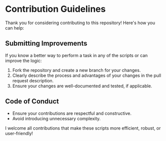 # Contribution Guidelines  

Thank you for considering contributing to this repository! Here's how you can help:  

## Submitting Improvements  
If you know a better way to perform a task in any of the scripts or can improve the logic:  
1. Fork the repository and create a new branch for your changes.  
2. Clearly describe the process and advantages of your changes in the pull request description.  
3. Ensure your changes are well-documented and tested, if applicable.  

## Code of Conduct  
- Ensure your contributions are respectful and constructive.  
- Avoid introducing unnecessary complexity.  

I welcome all contributions that make these scripts more efficient, robust, or user-friendly!  
